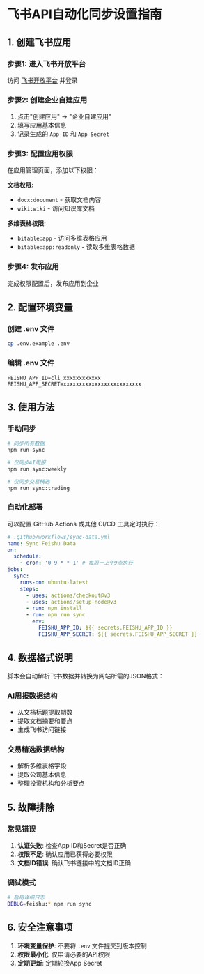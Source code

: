 # 飞书API自动化同步设置指南

## 1. 创建飞书应用

### 步骤1: 进入飞书开放平台
访问 [飞书开放平台](https://open.feishu.cn/app) 并登录

### 步骤2: 创建企业自建应用
1. 点击"创建应用" -> "企业自建应用"
2. 填写应用基本信息
3. 记录生成的 `App ID` 和 `App Secret`

### 步骤3: 配置应用权限
在应用管理页面，添加以下权限：

**文档权限:**
- `docx:document` - 获取文档内容
- `wiki:wiki` - 访问知识库文档

**多维表格权限:**
- `bitable:app` - 访问多维表格应用
- `bitable:app:readonly` - 读取多维表格数据

### 步骤4: 发布应用
完成权限配置后，发布应用到企业

## 2. 配置环境变量

### 创建 .env 文件
```bash
cp .env.example .env
```

### 编辑 .env 文件
```env
FEISHU_APP_ID=cli_xxxxxxxxxxxx
FEISHU_APP_SECRET=xxxxxxxxxxxxxxxxxxxxxxxxx
```

## 3. 使用方法

### 手动同步
```bash
# 同步所有数据
npm run sync

# 仅同步AI周报
npm run sync:weekly

# 仅同步交易精选
npm run sync:trading
```

### 自动化部署
可以配置 GitHub Actions 或其他 CI/CD 工具定时执行：

```yaml
# .github/workflows/sync-data.yml
name: Sync Feishu Data
on:
  schedule:
    - cron: '0 9 * * 1' # 每周一上午9点执行
jobs:
  sync:
    runs-on: ubuntu-latest
    steps:
      - uses: actions/checkout@v3
      - uses: actions/setup-node@v3
      - run: npm install
      - run: npm run sync
        env:
          FEISHU_APP_ID: ${{ secrets.FEISHU_APP_ID }}
          FEISHU_APP_SECRET: ${{ secrets.FEISHU_APP_SECRET }}
```

## 4. 数据格式说明

脚本会自动解析飞书数据并转换为网站所需的JSON格式：

### AI周报数据结构
- 从文档标题提取期数
- 提取文档摘要和要点
- 生成飞书访问链接

### 交易精选数据结构
- 解析多维表格字段
- 提取公司基本信息
- 整理投资机构和分析要点

## 5. 故障排除

### 常见错误
1. **认证失败**: 检查App ID和Secret是否正确
2. **权限不足**: 确认应用已获得必要权限
3. **文档ID错误**: 确认飞书链接中的文档ID正确

### 调试模式
```bash
# 启用详细日志
DEBUG=feishu:* npm run sync
```

## 6. 安全注意事项

1. **环境变量保护**: 不要将 `.env` 文件提交到版本控制
2. **权限最小化**: 仅申请必要的API权限
3. **定期更新**: 定期轮换App Secret